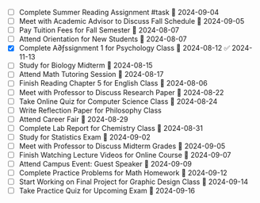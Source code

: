 - [ ] Complete Summer Reading Assignment #task 📅 2024-09-04
- [ ] Meet with Academic Advisor to Discuss Fall Schedule  📅 2024-09-05 
- [ ] Pay Tuition Fees for Fall Semester 📅 2024-08-07
- [ ] Attend Orientation for New Students 📅 2024-08-07
- [x] Complete A∂ƒssignment 1 for Psychology Class 📅 2024-08-12 ✅ 2024-11-13
- [ ] Study for Biology Midterm 📅 2024-08-15
- [ ] Attend Math Tutoring Session 📅 2024-08-17
- [ ] Finish Reading Chapter 5 for English Class 📅 2024-08-06
- [ ] Meet with Professor to Discuss Research Paper 📅 2024-08-22
- [ ] Take Online Quiz for Computer Science Class 📅 2024-08-24
- [ ] Write Reflection Paper for Philosophy Class 
- [ ] Attend Career Fair 📅 2024-08-29
- [ ] Complete Lab Report for Chemistry Class 📅 2024-08-31
- [ ] Study for Statistics Exam 📅 2024-09-02
- [ ] Meet with Professor to Discuss Midterm Grades 📅 2024-09-05
- [ ] Finish Watching Lecture Videos for Online Course 📅 2024-09-07
- [ ] Attend Campus Event: Guest Speaker 📅 2024-09-09
- [ ] Complete Practice Problems for Math Homework 📅 2024-09-12
- [ ] Start Working on Final Project for Graphic Design Class 📅 2024-09-14
- [ ] Take Practice Quiz for Upcoming Exam 📅 2024-09-16